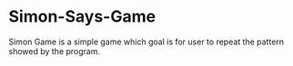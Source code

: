 # Simon-Says-Game
Simon Game is a simple game which goal is for user to repeat the pattern showed by the program.
